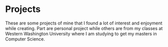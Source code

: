 # Projects
These are some projects of mine that I found a lot of interest and enjoyment while creating. Part are personal project while others are from my classes at Western Washington University where I am studying to get my masters in Computer Science.
